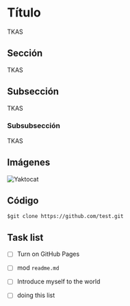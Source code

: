 # Título

TKAS

## Sección

TKAS

## Subsección

TKAS

### Subsubsección

TKAS

## Imágenes
![Yaktocat](https://octodex.github.com/images/yaktocat.png)

## Código

```
$git clone https://github.com/test.git
```



## Task list

- [ ] Turn on GitHub Pages
- [ ] mod `readme.md`
- [ ] Introduce myself to the world
- [ ] doing this list

